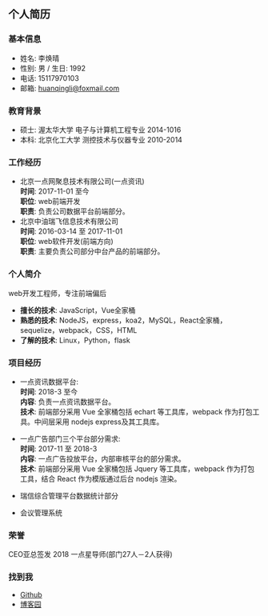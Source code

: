 ## 个人简历
### 基本信息
* 姓名: 李焕晴
* 性别: 男 / 生日: 1992
* 电话: 15117970103
* 邮箱: huanqingli@foxmail.com
### 教育背景
* 硕士: 渥太华大学 电子与计算机工程专业 2014-1016
* 本科: 北京化工大学 测控技术与仪器专业 2010-2014
### 工作经历
* 北京一点网聚息技术有限公司(一点资讯)  
**时间**: 2017-11-01 至今  
**职位**: web前端开发  
**职责**: 负责公司数据平台前端部分。  
* 北京中油瑞飞信息技术有限公司  
**时间**: 2016-03-14 至 2017-11-01  
**职位**: web软件开发(前端方向)  
**职责**: 主要负责公司部分中台产品的前端部分。  
### 个人简介
web开发工程师，专注前端偏后  
* **擅长的技术**: JavaScript，Vue全家桶  
* **熟悉的技术**: NodeJS，express，koa2，MySQL，React全家桶，sequelize，webpack，CSS，HTML  
* **了解的技术**: Linux，Python，flask
### 项目经历
* 一点资讯数据平台:  
**时间**: 2018-3 至今  
**内容**: 负责一点资讯数据平台。  
**技术**: 前端部分采用 Vue 全家桶包括 echart 等工具库，webpack 作为打包工具。中间层采用 nodejs express及其工具库。
* 一点广告部门三个平台部分需求:  
**时间**: 2017-11 至 2018-3  
**内容**: 一点广告投放平台，内部审核平台的部分需求。  
**技术**: 前端部分采用 Vue 全家桶包括 Jquery 等工具库，webpack 作为打包工具，结合 React 作为模版通过后台 nodejs 渲染。

* 瑞信综合管理平台数据统计部分
* 会议管理系统 

### 荣誉
CEO亚总签发 2018 一点星导师(部门27人－2人获得)
### 找到我
* [Github](https://github.com/huanqingli)  
* [博客园](http://www.cnblogs.com/lihuanqing)